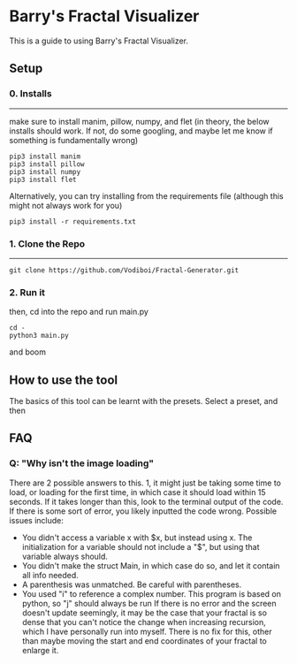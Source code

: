 # Barry's Fractal Visualizer

This is a guide to using Barry's Fractal Visualizer.


## Setup

### 0. Installs
---
make sure to install manim, pillow, numpy, and flet
(in theory, the below installs should work. If not, do some googling, and maybe let me know if something is fundamentally wrong)

```
pip3 install manim
pip3 install pillow
pip3 install numpy
pip3 install flet
```
Alternatively, you can try installing from the requirements file (although this might not always work for you)

```
pip3 install -r requirements.txt 
```

### 1. Clone the Repo
---
```
git clone https://github.com/Vodiboi/Fractal-Generator.git
```
### 2. Run it

then, cd into the repo and run main.py
```
cd -
python3 main.py
```
and boom

## How to use the tool

The basics of this tool can be learnt with the presets. Select a preset, and then 


## FAQ
### Q: "Why isn't the image loading"
There are 2 possible answers to this. 1, it might just be taking some time to load, or loading for the first time, in which case it should load within 15 seconds. If it takes longer than this, look to the terminal output of the code. If there is some sort of error, you likely inputted the code wrong. Possible issues include:
- You didn't access a variable x with \$x, but instead using x. The initialization for a variable should not include a "\$", but using that variable always should. 
- You didn't make the struct Main, in which case do so, and let it contain all info needed.
- A parenthesis was unmatched. Be careful with parentheses.
- You used "i" to reference a complex number. This program is based on python, so "j" should always be run
If there is no error and the screen doesn't update seemingly, it may be the case that your fractal is so dense that you can't notice the change when increasing recursion, which I have personally run into myself. There is no fix for this, other than maybe moving the start and end coordinates of your fractal to enlarge it.
